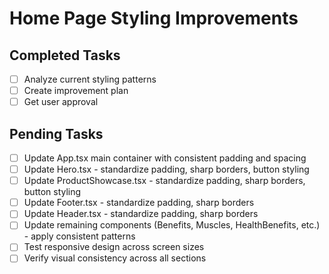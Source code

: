 # Home Page Styling Improvements

## Completed Tasks
- [ ] Analyze current styling patterns
- [ ] Create improvement plan
- [ ] Get user approval

## Pending Tasks
- [ ] Update App.tsx main container with consistent padding and spacing
- [ ] Update Hero.tsx - standardize padding, sharp borders, button styling
- [ ] Update ProductShowcase.tsx - standardize padding, sharp borders, button styling
- [ ] Update Footer.tsx - standardize padding, sharp borders
- [ ] Update Header.tsx - standardize padding, sharp borders
- [ ] Update remaining components (Benefits, Muscles, HealthBenefits, etc.) - apply consistent patterns
- [ ] Test responsive design across screen sizes
- [ ] Verify visual consistency across all sections
